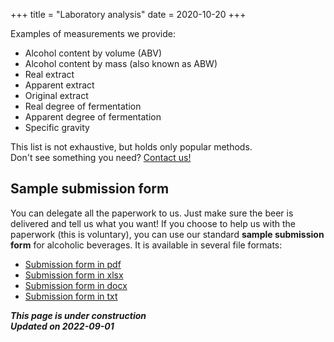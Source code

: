 +++
title = "Laboratory analysis"
date = 2020-10-20
+++

Examples of measurements we provide:

* Alcohol content by volume (ABV)<br>
* Alcohol content by mass (also known as ABW)<br>
* Real extract<br>
* Apparent extract<br>
* Original extract<br>
* Real degree of fermentation<br>
* Apparent degree of fermentation<br>
* Specific gravity<br>

This list is not exhaustive, but holds only popular methods.<br>
Don't see something you need? [Contact us!](@/info/contacts.md)

## Sample submission form
You can delegate all the paperwork to us. Just make sure the beer is delivered and tell us what you want! If you choose to help us with the paperwork (this is voluntary), you can use our standard **sample submission form** for alcoholic beverages. It is available in several file formats:

* [Submission form in pdf](/Alzymologist-submission-form.pdf)
* [Submission form in xlsx](/Alzymologist-submission-form.xlsx)
* [Submission form in docx](/Alzymologist-submission-form.docx)
* [Submission form in txt](/Alzymologist-submission-form.txt)

***This page is under construction***<br>
***Updated on 2022-09-01***
